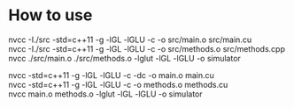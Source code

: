# How to use
nvcc  -I./src -std=c++11 -g -lGL -lGLU  -c -o src/main.o src/main.cu
<br>
nvcc  -I./src -std=c++11 -g -lGL -lGLU  -c -o src/methods.o src/methods.cpp
<br>
nvcc  ./src/main.o ./src/methods.o -lglut -lGL -lGLU -o simulator

nvcc -std=c++11 -g -lGL -lGLU -c -dc -o main.o main.cu
<br>
nvcc -std=c++11 -g -lGL -lGLU  -c -o methods.o methods.cu
<br>
nvcc  main.o methods.o -lglut -lGL -lGLU -o simulator
